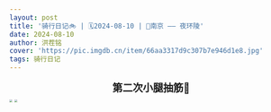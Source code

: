 ```yaml
---
layout: post
title: '骑行日记🚲 | 🗓️2024-08-10 | 📍南京 —— 夜环陵'
date: 2024-08-10
author: 洪茬铭
cover: 'https://pic.imgdb.cn/item/66aa3317d9c307b7e946d1e8.jpg'
tags: 骑行日记
---
```




<center><b><font size=4>第二次小腿抽筋🫥</font></b></center>

<img src="https://pic.imgdb.cn/item/66b899ffd9c307b7e9702f9d.jpg" style="zoom:33%;" />

<img src="https://pic.imgdb.cn/item/66b89a15d9c307b7e9706c21.jpg" style="zoom:33%;" />
